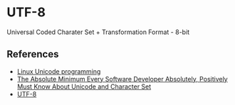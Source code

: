 # UTF-8

Universal Coded Charater Set + Transformation Format - 8-bit


## References

 * [Linux Unicode programming](http://www.ibm.com/developerworks/library/l-linuni/)
 * [The Absolute Minimum Every Software Developer Absolutely, Positively Must Know About Unicode and Character Set](http://www.joelonsoftware.com/articles/Unicode.html)
 * [UTF-8](https://en.wikipedia.org/wiki/UTF-8)

